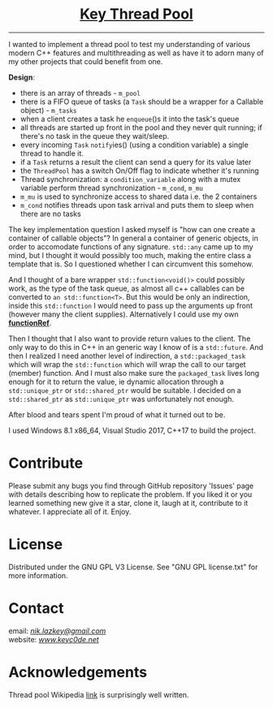 <h1 align="center">
	<a href="https://github.com/KeyC0de/KeyThreadPool">Key Thread Pool</a>
</h1>
<hr>


I wanted to implement a thread pool to test my understanding of various modern C++ features and multithreading as well as have it to adorn many of my other projects that could benefit from one.

**Design**:

- there is an array of threads - `m_pool`
- there is a FIFO queue of tasks (a `Task` should be a wrapper for a Callable object) - `m_tasks`
- when a client creates a task he `enqueue`()s it into the task's queue
- all threads are started up front in the pool and they never quit running; if there's no task in the queue they wait/sleep.
- every incoming `Task` `notify`ies() (using a condition variable) a single thread to handle it.
- if a `Task` returns a result the client can send a query for its value later
- the `ThreadPool` has a switch On/Off flag to indicate whether it's running
- Thread synchronization: a `condition_variable` along with a mutex variable perform thread synchronization - `m_cond`, `m_mu`
- `m_mu` is used to synchronize access to shared data i.e. the 2 containers
- `m_cond` notifies threads upon task arrival and puts them to sleep when there are no tasks

The key implementation question I asked myself is "how can one create a container of callable objects"? In general a container of generic objects, in order to accomodate functions of any signature. `std::any` came up to my mind, but I thought it would possibly too much, making the entire class a template that is. So I questioned whether I can circumvent this somehow.

And I thought of a bare wrapper `std::function<void()>` could possibly work, as the type of the task queue, as almost all c++ callables can be converted to `an std::function<T>`. But this would be only an indirection, inside this `std::function` I would need to pass up the arguments up front (however many the client supplies). Alternatively I could use my own [**functionRef**](https://github.com/KeyC0de/functionRef).

Then I thought that I also want to provide return values to the client. The only way to do this in C++ in an generic way I know of is a `std::future`. And then I realized I need another level of indirection, a `std::packaged_task` which will wrap the `std::function` which will wrap the call to our target (member) function. And I must also make sure the `packaged_task` lives long enough for it to return the value, ie dynamic allocation through a `std::unique_ptr` or `std::shared_ptr` would be suitable. I decided on a `std::shared_ptr` as `std::unique_ptr` was unfortunately not enough.

After blood and tears spent I'm proud of what it turned out to be.

I used Windows 8.1 x86_64, Visual Studio 2017, C++17 to build the project.


# Contribute

Please submit any bugs you find through GitHub repository 'Issues' page with details describing how to replicate the problem. If you liked it or you learned something new give it a star, clone it, laugh at it, contribute to it whatever. I appreciate all of it. Enjoy.


# License

Distributed under the GNU GPL V3 License. See "GNU GPL license.txt" for more information.


# Contact

email: *nik.lazkey@gmail.com*</br>
website: *www.keyc0de.net*


# Acknowledgements

Thread pool Wikipedia [link](https://en.wikipedia.org/wiki/Thread_pool#:~:text=In%20computer%20programming%2C%20a%20thread,execution%20by%20the%20supervising%20program.) is surprisingly well written.
